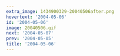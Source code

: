 ```yaml
---
extra_image: 1434900329-20040506after.png
hovertext: '2004-05-06'
id: '2004-05-06'
image: 20040506.gif
next: '2004-05-07'
prev: '2004-05-05'
title: '2004-05-06'
---
```

